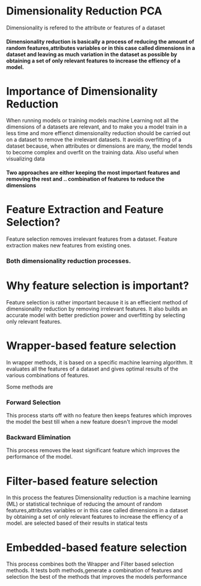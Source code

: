 # Dimensionality Reduction PCA

 Dimensionality is refered to the attribute or features of a dataset
 

 
#### Dimensionality reduction is basically a process of reducing the amount of random features,attributes variables or in this case called dimensions in a dataset  and leaving as much variation in the dataset as possible by obtaining a set of only relevant features to increase the effiency of a model.



# Importance of Dimensionality Reduction

When running models or training models machine Learning not all the dimensions of a datasets are relevant, and to make you a model train in a less time and more effienct dimensionality reduction should be carried out on a dataset to remove the irrelevant datasets. It avoids overfitting of a dataset because, when attributes or dimensions are many, the model tends to become complex and overfit on the training data. Also useful when visualizing data

#### Two approaches are either keeping the most important features and removing the rest and .. combination of features to reduce the dimensions


# Feature Extraction and Feature Selection? 
Feature selection removes irrelevant features from a dataset.
Feature extraction  makes new features from existing ones.

### Both dimensionality reduction processes.


# Why feature selection is important?
Feature selection is rather important because it is an effiecient method of dimensionality reduction by removing irrelevant features. It also builds an accurate model with better prediction power and overfitting by selecting only relevant features.


# Wrapper-based feature selection
In wrapper methods, it is based on a specific machine learning algorithm.
It evaluates all the features of a dataset and gives optimal results of the various combinations of features.

Some methods are 

### Forward Selection
This process starts off with no feature then keeps features which improves the model the best till when a new feature doesn't improve the model

### Backward Elimination
This process removes the least significant feature which improves the performance of the model.


# Filter-based feature selection
In this process the features Dimensionality reduction is a machine learning (ML) or statistical technique of reducing the amount of random features,attributes variables or in this case called dimensions in a dataset by obtaining a set of only relevant features to increase the effiency of a model. are selected based of their results in statical tests



# Embedded-based feature selection
This process combines both the Wrapper and Filter based selection methods. It tests both methods,generate a combination of features and selection the best of the methods that improves the models performance
